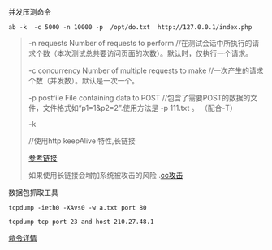 并发压测命令

`ab -k  -c 5000 -n 10000 -p  /opt/do.txt  http://127.0.0.1/index.php`

> -n requests Number of requests to perform
> //在测试会话中所执行的请求个数（本次测试总共要访问页面的次数）。默认时，仅执行一个请求。
>
> -c concurrency Number of multiple requests to make
> //一次产生的请求个数（并发数）。默认是一次一个。
>
> -p postfile File containing data to POST
> //包含了需要POST的数据的文件，文件格式如“p1=1&p2=2”.使用方法是 -p 111.txt 。 （配合-T）
>
> -k 
>
> //使用http keepAlive 特性,长链接
>
> [参考链接](https://www.cnblogs.com/yaxue/p/8807630.html)
>
> 如果使用长链接会增加系统被攻击的风险 .[cc攻击](https://www.cnblogs.com/sochishun/p/7081739.html#:~:text=CC%E6%94%BB%E5%87%BB%EF%BC%88Challenge,Collapsar%EF%BC%89%E6%98%AFDDOS%EF%BC%88%E5%88%86%E5%B8%83%E5%BC%8F%E6%8B%92%E7%BB%9D%E6%9C%8D%E5%8A%A1%EF%BC%89%E7%9A%84%E4%B8%80%E7%A7%8D%EF%BC%8C%E5%89%8D%E8%BA%AB%E5%90%8D%E4%B8%BAFatboy%E6%94%BB%E5%87%BB%EF%BC%8C%E4%B9%9F%E6%98%AF%E4%B8%80%E7%A7%8D%E5%B8%B8%E8%A7%81%E7%9A%84%E7%BD%91%E7%AB%99%E6%94%BB%E5%87%BB%E6%96%B9%E6%B3%95%E3%80%82)



数据包抓取工具

`tcpdump -ieth0 -XAvs0 -w a.txt port 80`

`tcpdump tcp port 23 and host 210.27.48.1`

[命令详情](https://www.cnblogs.com/ggjucheng/archive/2012/01/14/2322659.html)



